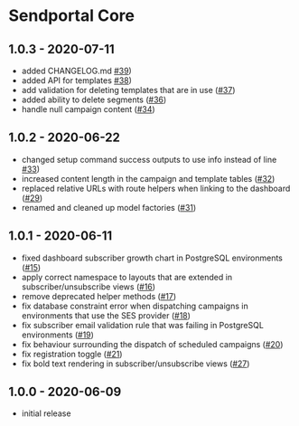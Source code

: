 # Sendportal Core

## 1.0.3 - 2020-07-11

- added CHANGELOG.md [#39](https://github.com/mettle/sendportal-core/pull/39))
- added API for templates [#38](https://github.com/mettle/sendportal-core/pull/38))
- add validation for deleting templates that are in use ([#37](https://github.com/mettle/sendportal-core/pull/37))
- added ability to delete segments ([#36](https://github.com/mettle/sendportal-core/pull/36))
- handle null campaign content ([#34](https://github.com/mettle/sendportal-core/pull/34))

## 1.0.2 - 2020-06-22

- changed setup command success outputs to use info instead of line [#33](https://github.com/mettle/sendportal-core/pull/33))
- increased content length in the campaign and template tables ([#32](https://github.com/mettle/sendportal-core/pull/32))
- replaced relative URLs with route helpers when linking to the dashboard ([#29](https://github.com/mettle/sendportal-core/pull/29))
- renamed and cleaned up model factories ([#31](https://github.com/mettle/sendportal-core/pull/31))

## 1.0.1 - 2020-06-11

- fixed dashboard subscriber growth chart in PostgreSQL environments ([#15](https://github.com/mettle/sendportal-core/pull/15))
- apply correct namespace to layouts that are extended in subscriber/unsubscribe views ([#16](https://github.com/mettle/sendportal-core/pull/16))
- remove deprecated helper methods ([#17](https://github.com/mettle/sendportal-core/pull/17))
- fix database constraint error when dispatching campaigns in environments that use the SES provider ([#18](https://github.com/mettle/sendportal-core/pull/18))
- fix subscriber email validation rule that was failing in PostgreSQL environments ([#19](https://github.com/mettle/sendportal-core/pull/19))
- fix behaviour surrounding the dispatch of scheduled campaigns ([#20](https://github.com/mettle/sendportal-core/pull/20))
- fix registration toggle ([#21](https://github.com/mettle/sendportal-core/pull/21))
- fix bold text rendering in subscriber/unsubscribe views ([#27](https://github.com/mettle/sendportal-core/pull/27))

## 1.0.0 - 2020-06-09

- initial release
